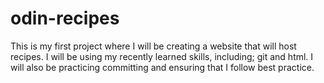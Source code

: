 # odin-recipes

This is my first project where I will be creating a website that will host recipes. I will be using my recently learned skills, including; git and html. I will also be practicing committing and ensuring that I follow best practice.